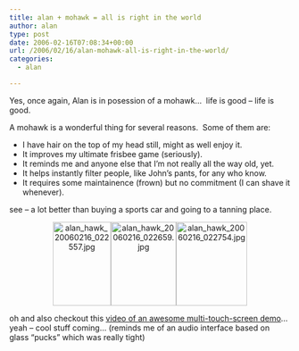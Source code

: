 ```yaml
---
title: alan + mohawk = all is right in the world
author: alan
type: post
date: 2006-02-16T07:08:34+00:00
url: /2006/02/16/alan-mohawk-all-is-right-in-the-world/
categories:
  - alan

---
```

Yes, once again, Alan is in posession of a mohawk&#8230;&nbsp; life is good &#8211; life is good.&nbsp;

A mohawk is a wonderful thing for several reasons.&nbsp; Some of them are:

  * I have hair on the top of my head still, might as well enjoy it.
  * It improves my ultimate frisbee game (seriously).
  * It reminds me and anyone else that I&#8217;m not really all the way old, yet.
  * It helps instantly filter people, like John&#8217;s pants, for any who know.
  * It requires some maintainence (frown) but no commitment (I can shave it whenever).

see &#8211; a lot better than buying a sports car and going to a tanning place.

<div style="text-align: center;" align="center">
  <a href="https://zeroasterisk.com/photos/main.php?g2_view=core.ShowItem&g2_itemId=28825"><img src="https://zeroasterisk.com/photos/main.php?g2_view=core.DownloadItem&g2_itemId=28827&g2_serialNumber=2" class="giThumbnail" alt="alan_hawk_20060216_022557.jpg" longdesc="" height="150" width="104" /></a><a href="https://zeroasterisk.com/photos/main.php?g2_view=core.ShowItem&g2_itemId=28833"><img src="https://zeroasterisk.com/photos/main.php?g2_view=core.DownloadItem&g2_itemId=28835&g2_serialNumber=2" class="giThumbnail" alt="alan_hawk_20060216_022659.jpg" longdesc="" height="150" width="117" /></a><a href="https://zeroasterisk.com/photos/main.php?g2_view=core.ShowItem&g2_itemId=28841"><img src="https://zeroasterisk.com/photos/main.php?g2_view=core.DownloadItem&g2_itemId=28843&g2_serialNumber=2" class="giThumbnail" alt="alan_hawk_20060216_022754.jpg" longdesc="" height="150" width="127" /></a>
</div>



oh and also checkout this [video of an awesome multi-touch-screen demo][1]&#8230; yeah &#8211; cool stuff coming&#8230; (reminds me of an audio interface based on glass &#8220;pucks&#8221; which was really tight)


 [1]: http://www.youtube.com/watch?v=zp-y3ZNaCqs "video"

